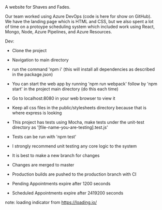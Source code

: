 A website for Shaves and Fades. 


Our team worked using Azure DevOps (code is here for show on GitHub). We have the landing page which is HTML and CSS, but we also spent a lot of time on a protoype scheduling system which included work using React, Mongo, Node, Azure Pipelines, and Azure Resources. 

Dev:
- Clone the project
- Navigation to main directory
- run the command 'npm i' (this will install all dependencies as described in the package.json)
- You can start the web app by running 'npm run webpack' follow by 'npm start' in the project main directory (do this each time)
- Go to localhost:8080 in your web browser to view it

- Keep all css files in the public/stylesheets directory because that is where express is looking
- This project has tests using Mocha, make tests under the unit-test directory as '[file-name-you-are-testing].test.js'
- Tests can be run with 'npm test'
- I strongly recommend unit testing any core logic to the system

- It is best to make a new branch for changes
- Changes are merged to master
- Production builds are pushed to the production branch with CI

- Pending Appointments expire after 1200 seconds
- Scheduled Appointments expire after 2419200 seconds

note: loading indicator from https://loading.io/
